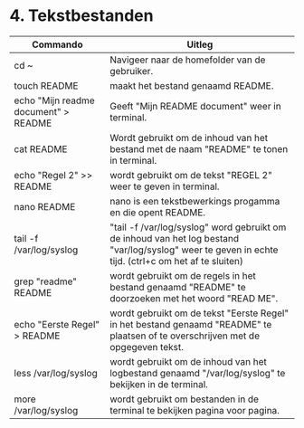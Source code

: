 # 4. Tekstbestanden

Commando | Uitleg
--- | ---
cd ~ | Navigeer naar de homefolder van de gebruiker.
touch README |  maakt het bestand genaamd README.
echo "Mijn readme document" > README  | Geeft "Mijn README document" weer in terminal.
cat README | Wordt gebruikt om de inhoud van het bestand met de naam "README" te tonen in terminal.
echo "Regel 2" >> README | wordt gebruikt om de tekst "REGEL 2" weer te geven in terminal.
nano README | nano is een tekstbewerkings progamma en die opent README.
tail -f /var/log/syslog | "tail -f /var/log/syslog" word gebruikt om de inhoud van het log bestand "var/log/syslog" weer te geven in echte tijd. (ctrl+c om het af te sluiten)
grep "readme" README | wordt gebruikt om de regels in het bestand genaamd "README" te doorzoeken met het woord "READ ME".
echo "Eerste Regel" > README | wordt gebruikt om de tekst "Eerste Regel" in het bestand genaamd "README" te plaatsen of te overschrijven met de opgegeven tekst.
less /var/log/syslog | wordt gebruikt om de inhoud van het logbestand genaamd "/var/log/syslog" te bekijken in de terminal.
more /var/log/syslog | wordt gebruikt om bestanden in de terminal te bekijken pagina voor pagina.